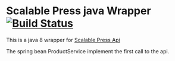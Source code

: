 # Scalable Press java Wrapper [![Build Status](https://travis-ci.org/gcauchis/ScalablePressWrapper.svg?branch=master)](https://travis-ci.org/gcauchis/ScalablePressWrapper)

This is a java 8 wrapper for [Scalable Press Api](https://scalablepress.com)

The spring bean ProductService implement the first call to the api.
